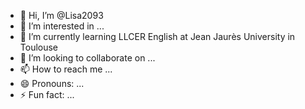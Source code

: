 - 👋 Hi, I’m @Lisa2093
- 👀 I’m interested in ...
- 🌱 I’m currently learning LLCER English at Jean Jaurès University in Toulouse
- 💞️ I’m looking to collaborate on ...
- 📫 How to reach me ...
- 😄 Pronouns: ...
- ⚡ Fun fact: ...

<!---
Lisa2093/Lisa2093 is a ✨ special ✨ repository because its `README.md` (this file) appears on your GitHub profile.
You can click the Preview link to take a look at your changes.
--->
